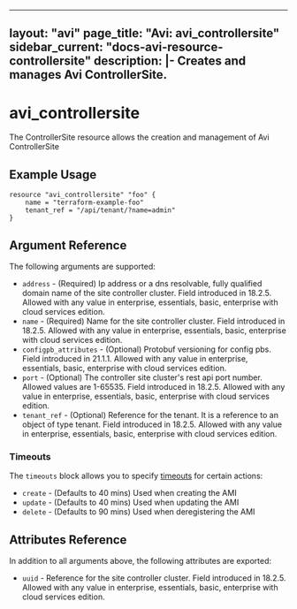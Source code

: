 <!--
    Copyright 2021 VMware, Inc.
    SPDX-License-Identifier: Mozilla Public License 2.0
-->
---
layout: "avi"
page_title: "Avi: avi_controllersite"
sidebar_current: "docs-avi-resource-controllersite"
description: |-
  Creates and manages Avi ControllerSite.
---

# avi_controllersite

The ControllerSite resource allows the creation and management of Avi ControllerSite

## Example Usage

```hcl
resource "avi_controllersite" "foo" {
    name = "terraform-example-foo"
    tenant_ref = "/api/tenant/?name=admin"
}
```

## Argument Reference

The following arguments are supported:

* `address` - (Required) Ip address or a dns resolvable, fully qualified domain name of the site controller cluster. Field introduced in 18.2.5. Allowed with any value in enterprise, essentials, basic, enterprise with cloud services edition.
* `name` - (Required) Name for the site controller cluster. Field introduced in 18.2.5. Allowed with any value in enterprise, essentials, basic, enterprise with cloud services edition.
* `configpb_attributes` - (Optional) Protobuf versioning for config pbs. Field introduced in 21.1.1. Allowed with any value in enterprise, essentials, basic, enterprise with cloud services edition.
* `port` - (Optional) The controller site cluster's rest api port number. Allowed values are 1-65535. Field introduced in 18.2.5. Allowed with any value in enterprise, essentials, basic, enterprise with cloud services edition.
* `tenant_ref` - (Optional) Reference for the tenant. It is a reference to an object of type tenant. Field introduced in 18.2.5. Allowed with any value in enterprise, essentials, basic, enterprise with cloud services edition.


### Timeouts

The `timeouts` block allows you to specify [timeouts](https://www.terraform.io/docs/configuration/resources.html#timeouts) for certain actions:

* `create` - (Defaults to 40 mins) Used when creating the AMI
* `update` - (Defaults to 40 mins) Used when updating the AMI
* `delete` - (Defaults to 90 mins) Used when deregistering the AMI

## Attributes Reference

In addition to all arguments above, the following attributes are exported:

* `uuid` -  Reference for the site controller cluster. Field introduced in 18.2.5. Allowed with any value in enterprise, essentials, basic, enterprise with cloud services edition.

